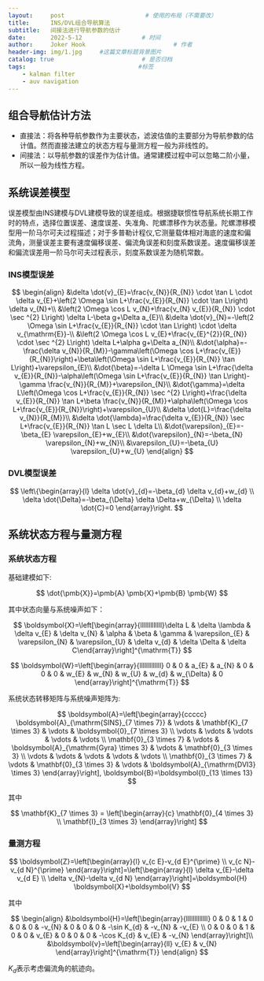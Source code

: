 ```yaml
---
layout:     post                       # 使用的布局（不需要改）
title:      INS/DVL组合导航算法
subtitle:   间接法进行导航参数的估计
date:       2022-5-12                 # 时间
author:     Joker Hook                         # 作者
header-img: img/1.jpg     #这篇文章标题背景图片
catalog: true                         # 是否归档
tags:                                #标签
    - kalman filter
    - auv navigation
---
```


## 组合导航估计方法
- 直接法：将各种导航参数作为主要状态，滤波估值的主要部分为导航参数的估计值。然而直接法建立的状态方程与量测方程一般为非线性的。
- 间接法：以导航参数的误差作为估计值。通常建模过程中可以忽略二阶小量，所以一般为线性方程。

## 系统误差模型
误差模型由INS建模与DVL建模导致的误差组成。根据捷联惯性导航系统长期工作时的特点，选择位置误差、速度误差、失准角、陀螺漂移作为状态量。陀螺漂移模型用一阶马尔可夫过程描述；对于多普勒计程仪,它测量载体相对海底的速度和偏流角，测量误差主要有速度偏移误差、偏流角误差和刻度系数误差。速度偏移误差和偏流误差用一阶马尔可夫过程表示，刻度系数误差为随机常数。

### INS模型误差

$$
\begin{align}
&\delta \dot{v}_{E}=\frac{v_{N}}{R_{N}} \cdot \tan L \cdot \delta v_{E}+\left(2 \Omega \sin L+\frac{v_{E}}{R_{N}} \cdot \tan L\right) \delta v_{N}+\\
&\left(2 \Omega \cos L v_{N}+\frac{v_{N} v_{E}}{R_{N}} \cdot \sec ^{2} L\right) \delta L-\beta g+\Delta a_{E}\\
&\delta \dot{v}_{N}=-\left(2 \Omega \sin L+\frac{v_{E}}{R_{N}} \cdot \tan L\right) \cdot \delta v_{\mathrm{E}}-\\
&\left(2 \Omega \cos L v_{E}+\frac{v_{E}^{2}}{R_{N}} \cdot \sec ^{2} L\right) \delta L+\alpha g+\Delta a_{N}\\
&\dot{\alpha}=-\frac{\delta v_{N}}{R_{M}}-\gamma\left(\Omega \cos L+\frac{v_{E}}{R_{N}}\right)+\beta\left(\Omega \sin L+\frac{v_{E}}{R_{N}} \tan L\right)+\varepsilon_{E}\\
&\dot{\beta}=-\delta L \Omega \sin L+\frac{\delta v_{E}}{R_{N}}-\alpha\left(\Omega \sin L+\frac{v_{E}}{R_{N}} \tan L\right)-\gamma \frac{v_{N}}{R_{M}}+\varepsilon_{N}\\
&\dot{\gamma}=\delta L\left(\Omega \cos L+\frac{v_{E}}{R_{N}} \sec ^{2} L\right)+\frac{\delta v_{E}}{R_{N}} \tan L+\beta \frac{v_{N}}{R_{M}}+\alpha\left(\Omega \cos L+\frac{v_{E}}{R_{N}}\right)+\varepsilon_{U}\\
&\delta \dot{L}=\frac{\delta v_{N}}{R_{M}}\\
&\delta \dot{\lambda}=\frac{\delta v_{E}}{R_{N}} \sec L+\frac{v_{E}}{R_{N}} \tan L \sec L \delta L\\
&\dot{\varepsilon}_{E}=-\beta_{E} \varepsilon_{E}+w_{E}\\
&\dot{\varepsilon}_{N}=-\beta_{N} \varepsilon_{N}+w_{N}\\
&\varepsilon_{U}=-\beta_{U} \varepsilon_{U}+w_{U}
\end{align}
$$

### DVL模型误差

$$
\left\{\begin{array}{l}
\delta \dot{v}_{d}=-\beta_{d} \delta v_{d}+w_{d} \\
\delta \dot{\Delta}=-\beta_{\Delta} \delta \Delta+w_{\Delta} \\
\delta \dot{C}=0
\end{array}\right.
$$

## 系统状态方程与量测方程

### 系统状态方程
基础建模如下:

$$
\dot{\pmb{X}}=\pmb{A} \pmb{X}+\pmb{B} \pmb{W}
$$

其中状态向量与系统噪声如下：

$$
\boldsymbol{X}=\left[\begin{array}{lllllllllllll}\delta L & \delta \lambda & \delta v_{E} & \delta v_{N} & \alpha & \beta & \gamma & \varepsilon_{E} & \varepsilon_{N} & \varepsilon_{U} & \delta v_{d} & \delta \Delta & \delta C\end{array}\right]^{\mathrm{T}}
$$

$$
\boldsymbol{W}=\left[\begin{array}{lllllllllllll}
0 & 0 & a_{E} & a_{N} & 0 & 0 & 0 & w_{E} & w_{N} & w_{U} & w_{d} & w_{\Delta} & 0
\end{array}\right]^{\mathrm{T}}
$$

系统状态转移矩阵与系统噪声矩阵为:

$$
\boldsymbol{A}=\left[\begin{array}{ccccc}
\boldsymbol{A}_{\mathrm{SINS}_{7 \times 7}} & \vdots & \mathbf{K}_{7 \times 3} & \vdots & \boldsymbol{0}_{7 \times 3} \\
\vdots & \vdots & \vdots & \vdots & \vdots \\
\mathbf{0}_{3 \times 7} & \vdots & \boldsymbol{A}_{\mathrm{Gyra} \times 3} & \vdots & \mathbf{0}_{3 \times 3} \\
\vdots & \vdots & \vdots & \vdots & \vdots \\
\mathbf{0}_{3 \times 7} & \vdots & \mathbf{0}_{3 \times 3} & \vdots & \boldsymbol{A}_{\mathrm{DVI3} \times 3}
\end{array}\right], \boldsymbol{B}=\boldsymbol{I}_{13 \times 13}
$$

其中

$$
\mathbf{K}_{7 \times 3} = \left[\begin{array}{c}
\mathbf{0}_{4 \times 3} \\
\mathbf{I}_{3 \times 3}
\end{array}\right]
$$

### 量测方程

$$
\boldsymbol{Z}=\left[\begin{array}{l}
v_{c E}-v_{d E}^{\prime} \\
v_{c N}-v_{d N}^{\prime}
\end{array}\right]=\left[\begin{array}{l}
\delta v_{E}-\delta v_{d E} \\
\delta v_{N}-\delta v_{d N}
\end{array}\right]=\boldsymbol{H} \boldsymbol{X}+\boldsymbol{V}
$$

其中

$$
\begin{align}
&\boldsymbol{H}=\left[\begin{array}{lllllllllllll}
0 & 0 & 1 & 0 & 0 & 0 & -v_{N} & 0 & 0 & 0 & -\sin K_{d} & -v_{N} & -v_{E} \\
0 & 0 & 0 & 1 & 0 & 0 & v_{E} & 0 & 0 & 0 & -\cos K_{d} & v_{E} & -v_{N}
\end{array}\right]\\
&\boldsymbol{v}=\left[\begin{array}{ll}
v_{E} & v_{N}
\end{array}\right]^{\mathrm{T}}
\end{align}
$$

$K_d$表示考虑偏流角的航迹向。
